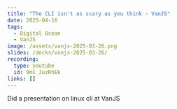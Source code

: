 ```yaml
---
title: "The CLI isn't as scary as you think - VanJS"
date: 2025-04-16
tags:
  - Digital Ocean
  - VanJS
image: /assets/vanjs-2025-03-26.png
slides: /decks/vanjs-2025-03-26/
recording:
  type: youtube
  id: 9m1_JuzRhEk
links: []
---
```


Did a presentation on linux cli at VanJS
